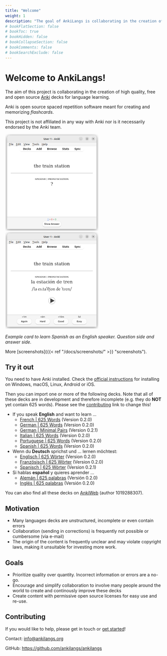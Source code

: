 ```yaml
---
title: "Welcome"
weight: 1
description: "The goal of AnkiLangs is collaborating in the creation of high quality Anki decks for language learning."
# bookFlatSection: false
# bookToc: true
# bookHidden: false
# bookCollapseSection: false
# bookComments: false
# bookSearchExclude: false
---
```


# Welcome to AnkiLangs!

The aim of this project is collaborating in the creation of high quality, free
and open source [Anki](https://apps.ankiweb.net/) decks for language learning.

Anki is open source spaced repetition software meant for creating and
memorizing _flashcards_.

This project is not affiliated in any way with Anki nor is it necessarily
endorsed by the Anki team.

![Spanish pronunciation question](es_pronunciation_q_small.png)
![Spanish pronunciation answer](es_pronunciation_a_small.png)

_Example card to learn Spanish as an English speaker. Question side and answer
side._

More [screenshots]({{< ref "/docs/screenshots/" >}} "screenshots").


## Try it out

You need to have Anki installed. Check the [official instructions](https://apps.ankiweb.net/)
for installing on Windows, macOS, Linux, Android or iOS.

Then you can import one or more of the following decks. Note that all of these
decks are in development and therefore incomplete (e.g. they do **NOT** yet
contain 625 words). Please see the
[contributing](https://github.com/ankilangs/ankilangs?tab=readme-ov-file#contribute-changes)
link to change this! 

* If you speak **English** and want to learn ...
  * [French | 625 Words](https://github.com/ankilangs/ankilangs/releases/download/EN_to_FR_625_Words%2F0.2.0/French.EN.to.FR.-.625.Words.-.AnkiLangs.org.-.v0.2.0.apkg) (Version 0.2.0)
  * [German | 625 Words](https://github.com/ankilangs/ankilangs/releases/download/EN_to_DE_625_Words%2F0.2.0/German.EN.to.DE.-.625.Words.-.AnkiLangs.org.-.v0.2.0.apkg) (Version 0.2.0)
  * [German | Minimal Pairs](https://github.com/ankilangs/ankilangs/releases/download/EN_to_DE_Minimal_Pairs%2F0.2.1/German.EN.to.DE.-.Minimal.Pairs.-.AnkiLangs.org.-.v0.2.1.apkg) (Version 0.2.1)
  * [Italian | 625 Words](https://github.com/ankilangs/ankilangs/releases/download/EN_to_IT_625_Words%2F0.2.0/Italian.EN.to.IT.-.625.Words.-.AnkiLangs.org.-.v0.2.0.apkg) (Version 0.2.0)
  * [Portuguese | 625 Words](https://github.com/ankilangs/ankilangs/releases/download/EN_to_PT_625_Words%2F0.2.0/Portuguese.EN.to.PT.-.625.Words.-.AnkiLangs.org.-.v0.2.0.apkg) (Version 0.2.0)
  * [Spanish | 625 Words](https://github.com/ankilangs/ankilangs/releases/download/EN_to_ES_625_Words%2F0.2.0/Spanish.EN.to.ES.-.625.Words.-.AnkiLangs.org.-.v0.2.0.apkg) (Version 0.2.0)
* Wenn du **Deutsch** sprichst und ... lernen möchtest:
  * [Englisch | 625 Wörter](https://github.com/ankilangs/ankilangs/releases/download/DE_to_EN_625_Words%2F0.2.0/Englisch.DE.zu.EN.-.625.Worter.-.AnkiLangs.org.-.v0.2.0.apkg) (Version 0.2.0)
  * [Französisch | 625 Wörter](https://github.com/ankilangs/ankilangs/releases/download/DE_to_FR_625_Words%2F0.2.0/Franzosisch.DE.zu.FR.-.625.Worter.-.AnkiLangs.org.-.v0.2.0.apkg) (Version 0.2.0)
  * [Spanisch | 625 Wörter](https://github.com/ankilangs/ankilangs/releases/download/DE_to_ES_625_Words%2F0.2.1/Spanisch.DE.zu.ES.-.625.Worter.-.AnkiLangs.org.-.v0.2.1.apkg) (Version 0.2.1)
* Si hablas **español** y quieres aprender ...
  * [Alemán | 625 palabras](https://github.com/ankilangs/ankilangs/releases/download/ES_to_DE_625_Words%2F0.2.0/Aleman.ES.a.DE.-.625.palabras.-.AnkiLangs.org.-.v0.2.0.apkg) (Versión 0.2.0)
  * [Inglés | 625 palabras](https://github.com/ankilangs/ankilangs/releases/download/ES_to_EN_625_Words%2F0.2.0/Ingles.ES.a.EN.-.625.palabras.-.AnkiLangs.org.-.v0.2.0.apkg) (Versión 0.2.0)

You can also find all these decks on [AnkiWeb](https://ankiweb.net/shared/by-author/1019288307) (author 1019288307).


## Motivation

* Many languages decks are unstructured, incomplete or even contain errors
* Collaboration (sending in corrections) is frequently not possible or
  cumbersome (via e-mail)
* The origin of the content is frequently unclear and may violate copyright
  laws, making it unsuitable for investing more work.


## Goals

* Prioritize quality over quantity. Incorrect information or errors are a
  no-go.
* Encourage and simplify collaboration to involve many people around the world
  to create and continously improve these decks
* Create content with permissive open source licenses for easy use and re-use.


## Contributing

If you would like to help, please get in touch or [get
started](https://github.com/ankilangs/ankilangs?tab=readme-ov-file#contribute-changes)!

Contact: info@ankilangs.org

GitHub: https://github.com/ankilangs/ankilangs
